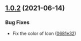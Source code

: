 ## [1.0.2](https://github.com/tighug/meleon-ui/compare/v1.0.1...v1.0.2) (2021-06-14)


### Bug Fixes

* Fix the color of Icon ([0681e32](https://github.com/tighug/meleon-ui/commit/0681e32a9b9116e7c07cc586fc9ec2e1e0ad7329))
